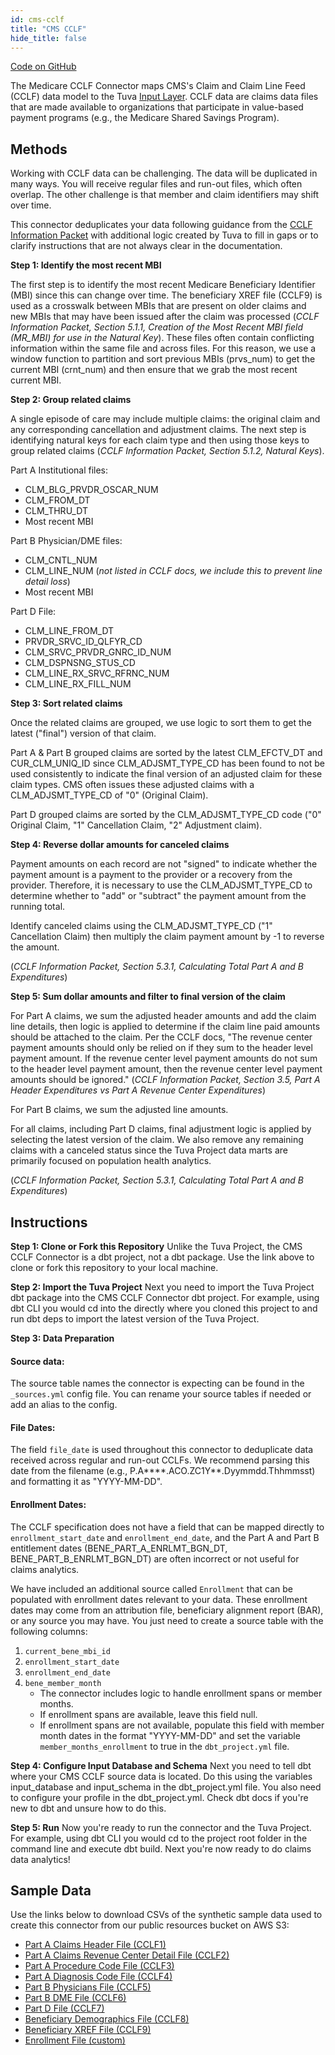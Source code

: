 ```yaml
---
id: cms-cclf
title: "CMS CCLF"
hide_title: false
---
```


[Code on GitHub](https://github.com/tuva-health/medicare_cclf_connector)

The Medicare CCLF Connector maps CMS's Claim and Claim Line Feed (CCLF) data model to the 
Tuva [Input Layer](input-layer). CCLF data are claims data files that are made available to organizations that participate in value-based payment programs (e.g., the Medicare Shared Savings 
Program).

## Methods

Working with CCLF data can be challenging. The data will be duplicated in many ways. You will receive regular files and run-out files, which often overlap. The other challenge is that member and claim identifiers may shift over time.

This connector deduplicates your data following guidance from the [CCLF Information Packet](https://www.cms.gov/files/document/cclf-information-packet.pdf) with additional logic created by Tuva to fill in gaps or to clarify instructions that are not always clear in the documentation.

**Step 1: Identify the most recent MBI**

The first step is to identify the most recent Medicare Beneficiary Identifier (MBI) since this can change over time. The beneficiary XREF file (CCLF9) is used as a crosswalk between MBIs that are present on older claims and new MBIs that may have been issued after the claim was processed (*CCLF Information Packet, Section 5.1.1, Creation of the Most Recent MBI field (MR_MBI) for use in the Natural Key*). These files often contain conflicting information within the same file and across files. For this reason, we use a window function to partition and sort previous MBIs (prvs_num) to get the current MBI (crnt_num) and then ensure that we grab the most recent current MBI.

**Step 2: Group related claims**

A single episode of care may include multiple claims: the original claim and any corresponding cancellation and adjustment claims. The next step is identifying natural keys for each claim type and then using those keys to group related claims (*CCLF Information Packet, Section 5.1.2, Natural Keys*).

Part A Institutional files:
  * CLM_BLG_PRVDR_OSCAR_NUM 
  * CLM_FROM_DT 
  * CLM_THRU_DT 
  * Most recent MBI

Part B Physician/DME files:
  * CLM_CNTL_NUM 
  * CLM_LINE_NUM (*not listed in CCLF docs, we include this to prevent line detail loss*)
  * Most recent MBI

Part D File:
  * CLM_LINE_FROM_DT
  * PRVDR_SRVC_ID_QLFYR_CD 
  * CLM_SRVC_PRVDR_GNRC_ID_NUM 
  * CLM_DSPNSNG_STUS_CD 
  * CLM_LINE_RX_SRVC_RFRNC_NUM 
  * CLM_LINE_RX_FILL_NUM

**Step 3: Sort related claims**

Once the related claims are grouped, we use logic to sort them to get the latest ("final") version of that claim.  

Part A & Part B grouped claims are sorted by the latest CLM_EFCTV_DT and CUR_CLM_UNIQ_ID since CLM_ADJSMT_TYPE_CD has been found to not be used consistently to indicate the final version of an adjusted claim for these claim types. CMS often issues these adjusted claims with a CLM_ADJSMT_TYPE_CD of "0" (Original Claim).

Part D grouped claims are sorted by the CLM_ADJSMT_TYPE_CD code ("0" Original Claim, "1" Cancellation Claim, "2" Adjustment claim).

**Step 4: Reverse dollar amounts for canceled claims**

Payment amounts on each record are not "signed" to indicate whether the payment amount is a payment to the provider or
a recovery from the provider. Therefore, it is necessary to use the CLM_ADJSMT_TYPE_CD to determine whether to "add" or "subtract" the payment amount from the running total.

Identify canceled claims using the CLM_ADJSMT_TYPE_CD ("1" Cancellation Claim) then multiply the claim payment amount by -1 to reverse the amount.

(*CCLF Information Packet, Section 5.3.1, Calculating Total Part A and B Expenditures*)

**Step 5: Sum dollar amounts and filter to final version of the claim**

For Part A claims, we sum the adjusted header amounts and add the claim line details, then logic is applied to determine if the claim line paid amounts should be attached to the claim. Per the CCLF docs, "The revenue center payment amounts should only be relied on if they sum to the header level payment amount. If the revenue center level payment amounts do not sum to the header level payment amount, then the revenue center level payment amounts should be ignored." (*CCLF Information Packet, Section 3.5, Part A Header Expenditures vs Part A Revenue Center Expenditures*)

For Part B claims, we sum the adjusted line amounts.

For all claims, including Part D claims, final adjustment logic is applied by selecting the latest version of the claim. We also remove any remaining claims with a canceled status since the Tuva Project data marts are primarily focused on population health analytics.

(*CCLF Information Packet, Section 5.3.1, Calculating Total Part A and B Expenditures*)

## Instructions

**Step 1: Clone or Fork this Repository**
Unlike the Tuva Project, the CMS CCLF Connector is a dbt project, not a dbt 
package. Use the link above to clone or fork this repository to your local 
machine.

**Step 2: Import the Tuva Project**
Next you need to import the Tuva Project dbt package into the CMS CCLF Connector 
dbt project. For example, using dbt CLI you would cd into the directly where you 
cloned this project to and run dbt deps to import the latest version of the Tuva 
Project.

**Step 3: Data Preparation**
#### Source data:
The source table names the connector is expecting can be found in the
`_sources.yml` config file. You can rename your source tables if needed or add an
alias to the config.

#### File Dates:
The field `file_date` is used throughout this connector to deduplicate data
received across regular and run-out CCLFs. We recommend parsing this date from
the filename (e.g., P.A****.ACO.ZC1Y**.Dyymmdd.Thhmmsst) and formatting it as
"YYYY-MM-DD".

#### Enrollment Dates:
The CCLF specification does not have a field that can be mapped directly
to `enrollment_start_date` and `enrollment_end_date`, and the Part A and Part B
entitlement dates (BENE_PART_A_ENRLMT_BGN_DT, BENE_PART_B_ENRLMT_BGN_DT) are
often incorrect or not useful for claims analytics.

We have included an additional source called `Enrollment` that can be
populated with enrollment dates relevant to your data. These enrollment
dates may come from an attribution file, beneficiary alignment report (BAR), or
any source you may have. You just need to create a source table with the
following columns:

  1. `current_bene_mbi_id`
  2. `enrollment_start_date`
  3. `enrollment_end_date`
  4. `bene_member_month`
     * The connector includes logic to handle enrollment spans or member months.
     * If enrollment spans are available, leave this field null.
     * If enrollment spans are not available, populate this field with member
       month dates in the format "YYYY-MM-DD" and set the variable
       `member_months_enrollment` to true in the `dbt_project.yml` file.

**Step 4: Configure Input Database and Schema**
Next you need to tell dbt where your CMS CCLF source data is located. Do this 
using the variables input_database and input_schema in the dbt_project.yml file. 
You also need to configure your profile in the dbt_project.yml.  Check dbt docs 
if you're new to dbt and unsure how to do this.

**Step 5: Run**
Now you're ready to run the connector and the Tuva Project. For example, using 
dbt CLI you would cd to the project root folder in the command line and execute 
dbt build. Next you're now ready to do claims data analytics!

## Sample Data

Use the links below to download CSVs of the synthetic sample data used to create 
this connector from our public resources bucket on AWS S3:

* <a href="https://tuva-public-resources.s3.amazonaws.com/cclf_synthetic_data/parta_claims_header.csv">Part A Claims Header File (CCLF1)</a>
* <a href="https://tuva-public-resources.s3.amazonaws.com/cclf_synthetic_data/parta_claims_revenue_center_detail.csv">Part A Claims Revenue Center Detail File (CCLF2)</a>
* <a href="https://tuva-public-resources.s3.amazonaws.com/cclf_synthetic_data/parta_procedure_code.csv">Part A Procedure Code File (CCLF3)</a>
* <a href="https://tuva-public-resources.s3.amazonaws.com/cclf_synthetic_data/parta_diagnosis_code.csv">Part A Diagnosis Code File (CCLF4)</a>
* <a href="https://tuva-public-resources.s3.amazonaws.com/cclf_synthetic_data/partb_physicians.csv">Part B Physicians File (CCLF5)</a>
* <a href="https://tuva-public-resources.s3.amazonaws.com/cclf_synthetic_data/partb_dme.csv">Part B DME File (CCLF6)</a>
* <a href="https://tuva-public-resources.s3.amazonaws.com/cclf_synthetic_data/partd_claims.csv">Part D File (CCLF7)</a>
* <a href="https://tuva-public-resources.s3.amazonaws.com/cclf_synthetic_data/beneficiary_demographics.csv">Beneficiary Demographics File (CCLF8)</a>
* <a href="https://tuva-public-resources.s3.amazonaws.com/cclf_synthetic_data/beneficiary_xref.csv">Beneficiary XREF File (CCLF9)</a>
* <a href="https://tuva-public-resources.s3.amazonaws.com/cclf_synthetic_data/enrollment.csv">Enrollment File (custom)</a>
